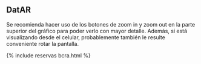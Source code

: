 ## DatAR

Se recomienda hacer uso de los botones de zoom in y zoom out en la parte superior del gráfico para poder verlo con mayor detalle. Además, si está visualizando desde el celular, probablemente también le resulte conveniente rotar la pantalla.

{% include reservas bcra.html %}
